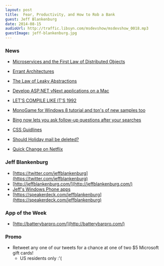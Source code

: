 ```yaml
---
layout: post
title:	Fear, Productivity, and How to Rob a Bank
guest: Jeff Blankenburg
date: 2014-08-15
audioUrl: http://traffic.libsyn.com/msdevshow/msdevshow_0018.mp3
guestImage: jeff-blankenburg.jpg
---
```


### News

 - [Microservices and the First Law of Distributed Objects](http://martinfowler.com/articles/distributed-objects-microservices.html)
 - [Errant Architectures](http://www.drdobbs.com/errant-architectures/184414966)
 - [The Law of Leaky Abstractions](http://www.joelonsoftware.com/articles/LeakyAbstractions.html)
 - [Develop ASP.NET vNext applications on a Mac](http://blogs.msdn.com/b/webdev/archive/2014/08/12/develop-asp-net-vnext-applications-on-a-mac.aspx)
 - [LET'S COMPILE LIKE IT'S 1992](http://fabiensanglard.net/Compile_Like_Its_1992/)
 - [MonoGame for Windows 8 tutorial and ton's of new samples too](http://channel9.msdn.com/coding4fun/blog/MonoGame-for-Windows-8-tutorial-and-tons-of-new-samples-too)
 - [Bing now lets you ask follow-up questions after your searches](http://blogs.bing.com/search/2014/08/13/lets-have-a-conversation/)
 - [CSS Guidlines](http://cssguidelin.es/)
 - [Should Holiday mail be deleted?](http://www.bbc.com/news/magazine-23547802)

 - [Quick Change on Netflix](http://dvd.netflix.com/Movie/Quick-Change/70036931?trkid=222336)

### Jeff Blankenburg

 - [https://twitter.com/jeffblankenburg](https://twitter.com/jeffblankenburg)
 - [http://jeffblankenburg.com/](http://jeffblankenburg.com/)
 - [Jeff's Windows Phone apps](http://www.windowsphone.com/en-US/store/publishers?publisherId=Jeff%2BBlankenburg)
 - [https://speakerdeck.com/jeffblankenburg](https://speakerdeck.com/jeffblankenburg)

### App of the Week

 - [http://batterybarpro.com/](http://batterybarpro.com/)

### Promo

 - Retweet any one of our tweets for a chance at one of two $5 Microsoft gift cards!
	 - US residents only :'(